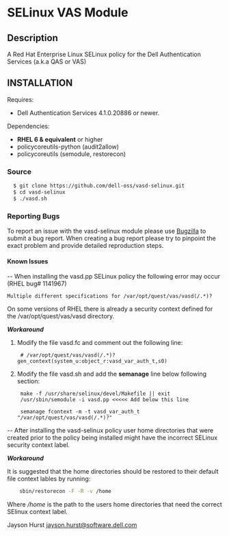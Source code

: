 # SELinux VAS Module

## Description

A Red Hat Enterprise Linux SELinux policy for the Dell Authentication Services (a.k.a QAS or VAS)

INSTALLATION
------------
Requires:
 * Dell Authentication Services 4.1.0.20886 or newer.

Dependencies:
 * **RHEL 6 & equivalent** or higher 
 * policycoreutils-python (audit2allow)
 * policycoreutils (semodule, restorecon)

### Source

~~~bash
  $ git clone https://github.com/dell-oss/vasd-selinux.git
  $ cd vasd-selinux
  $ ./vasd.sh
~~~

### Reporting Bugs
To report an issue with the vasd-selinux module please use <a href="https://bugsrc.quest.com/buglist.cgi?component=vasd%20selinux%20policy&list_id=101&product=vasd-selinux">Bugzilla</a> to submit a bug report.
When creating a bug report please try to pinpoint the exact problem and provide detailed reproduction steps.

#### Known Issues

-- When installing the vasd.pp SELinux policy the following error may occur (RHEL bug# 1141967)

    Multiple different specifications for /var/opt/quest/vas/vasd(/.*)?

On some versions of RHEL there is already a security context defined for the /var/opt/quest/vas/vasd directory.

***Workaround*** 

1. Modify the file vasd.fc and comment out the following line:

        # /var/opt/quest/vas/vasd(/.*)?   gen_context(system_u:object_r:vasd_var_auth_t,s0)

2. Modify the file vasd.sh and add the **semanage** line below following section:

        make -f /usr/share/selinux/devel/Makefile || exit
        /usr/sbin/semodule -i vasd.pp <<<<< Add below this line
 
        semanage fcontext -m -t vasd_var_auth_t "/var/opt/quest/vas/vasd(/.*)?"

-- After installing the vasd-selinux policy user home directories that were created prior to the policy being installed might have the incorrect SELinux security context label.

***Workaround***

 It is suggested that the home directories should be restored to their default file context lables by running:

~~~bash
    sbin/restorecon -F -R -v /home
~~~
  Where */home* is the path to the users home directories that need the correct SElinux context label.
  
  
Jayson Hurst <jayson.hurst@software.dell.com>
